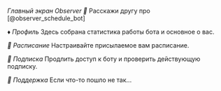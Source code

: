 *Главный экран Observer 💭*
Расскажи другу про [@observer_schedule_bot]


*♦️ Профиль* 
Здесь собрана статистика работы бота и основное о вас.

*🔻 Расписание*
Настраивайте присылаемое вам расписание.

*🔴 Подписка*
Продлить доступ к боту и проверить действующую подписку.

*🔺 Поддержка*
Если что-то пошло не так...